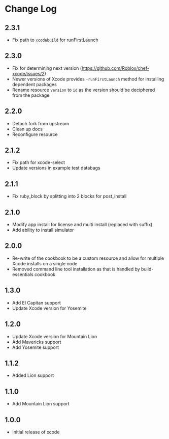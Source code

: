 # Change Log

## 2.3.1
* Fix path to `xcodebuild` for runFirstLaunch

## 2.3.0
* Fix for determining next version (https://github.com/Roblox/chef-xcode/issues/2)
* Newer versions of Xcode provides `-runFirstLaunch` method for installing dependent packages
* Rename resource `version` to `id` as the version should be deciphered from the package

## 2.2.0
* Detach fork from upstream
* Clean up docs
* Reconfigure resource

## 2.1.2
* Fix path for xcode-select
* Update versions in example test databags

## 2.1.1
* Fix ruby_block by splitting into 2 blocks for post_install

## 2.1.0
* Modify app install for license and multi install (replaced with suffix)
* Add ability to install simulator

## 2.0.0
* Re-write of the cookbook to be a custom resource and allow for multiple Xcode installs on a single node
* Removed command line tool installation as that is handled by build-essentials cookbook

## 1.3.0
* Add El Capitan support
* Update Xcode version for Yosemite

## 1.2.0
* Update Xcode version for Mountain Lion
* Add Mavericks support
* Add Yosemite support

## 1.1.2
* Added Lion support

## 1.1.0
* Add Mountain Lion support

## 1.0.0
* Initial release of xcode
